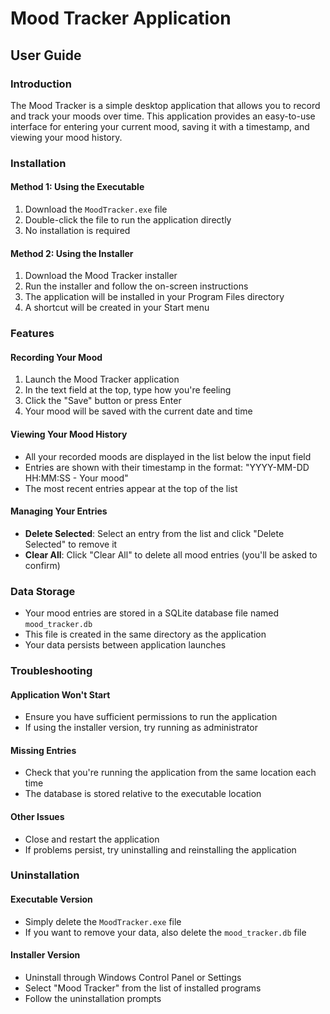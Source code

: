 # Mood Tracker Application
## User Guide

### Introduction
The Mood Tracker is a simple desktop application that allows you to record and track your moods over time. This application provides an easy-to-use interface for entering your current mood, saving it with a timestamp, and viewing your mood history.

### Installation

#### Method 1: Using the Executable
1. Download the `MoodTracker.exe` file
2. Double-click the file to run the application directly
3. No installation is required

#### Method 2: Using the Installer
1. Download the Mood Tracker installer
2. Run the installer and follow the on-screen instructions
3. The application will be installed in your Program Files directory
4. A shortcut will be created in your Start menu

### Features

#### Recording Your Mood
1. Launch the Mood Tracker application
2. In the text field at the top, type how you're feeling
3. Click the "Save" button or press Enter
4. Your mood will be saved with the current date and time

#### Viewing Your Mood History
- All your recorded moods are displayed in the list below the input field
- Entries are shown with their timestamp in the format: "YYYY-MM-DD HH:MM:SS - Your mood"
- The most recent entries appear at the top of the list

#### Managing Your Entries
- **Delete Selected**: Select an entry from the list and click "Delete Selected" to remove it
- **Clear All**: Click "Clear All" to delete all mood entries (you'll be asked to confirm)

### Data Storage
- Your mood entries are stored in a SQLite database file named `mood_tracker.db`
- This file is created in the same directory as the application
- Your data persists between application launches

### Troubleshooting

#### Application Won't Start
- Ensure you have sufficient permissions to run the application
- If using the installer version, try running as administrator

#### Missing Entries
- Check that you're running the application from the same location each time
- The database is stored relative to the executable location

#### Other Issues
- Close and restart the application
- If problems persist, try uninstalling and reinstalling the application

### Uninstallation

#### Executable Version
- Simply delete the `MoodTracker.exe` file
- If you want to remove your data, also delete the `mood_tracker.db` file

#### Installer Version
- Uninstall through Windows Control Panel or Settings
- Select "Mood Tracker" from the list of installed programs
- Follow the uninstallation prompts
